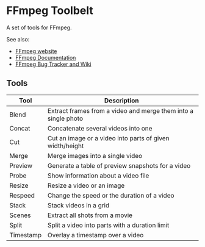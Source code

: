 # FFmpeg Toolbelt

A set of tools for FFmpeg.

See also:

- [FFmpeg website](https://ffmpeg.org/)
- [FFmpeg Documentation](https://ffmpeg.org/ffmpeg-all.html)
- [FFmpeg Bug Tracker and Wiki](https://trac.ffmpeg.org/wiki)

## Tools

Tool | Description
---- | -----------
Blend | Extract frames from a video and merge them into a single photo
Concat | Concatenate several videos into one
Cut | Cut an image or a video into parts of given width/height
Merge | Merge images into a single video
Preview | Generate a table of preview snapshots for a video
Probe | Show information about a video file
Resize | Resize a video or an image
Respeed | Change the speed or the duration of a video
Stack | Stack videos in a grid
Scenes | Extract all shots from a movie
Split | Split a video into parts with a duration limit
Timestamp | Overlay a timestamp over a video
